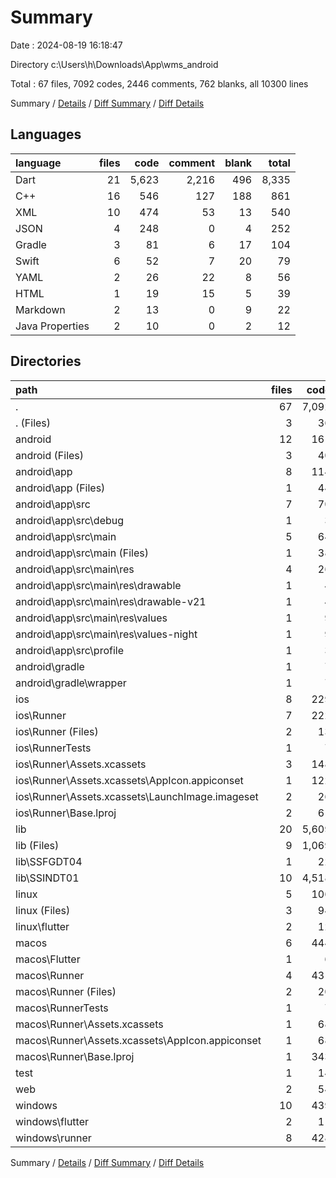 # Summary

Date : 2024-08-19 16:18:47

Directory c:\\Users\\h\\Downloads\\App\\wms_android

Total : 67 files,  7092 codes, 2446 comments, 762 blanks, all 10300 lines

Summary / [Details](details.md) / [Diff Summary](diff.md) / [Diff Details](diff-details.md)

## Languages
| language | files | code | comment | blank | total |
| :--- | ---: | ---: | ---: | ---: | ---: |
| Dart | 21 | 5,623 | 2,216 | 496 | 8,335 |
| C++ | 16 | 546 | 127 | 188 | 861 |
| XML | 10 | 474 | 53 | 13 | 540 |
| JSON | 4 | 248 | 0 | 4 | 252 |
| Gradle | 3 | 81 | 6 | 17 | 104 |
| Swift | 6 | 52 | 7 | 20 | 79 |
| YAML | 2 | 26 | 22 | 8 | 56 |
| HTML | 1 | 19 | 15 | 5 | 39 |
| Markdown | 2 | 13 | 0 | 9 | 22 |
| Java Properties | 2 | 10 | 0 | 2 | 12 |

## Directories
| path | files | code | comment | blank | total |
| :--- | ---: | ---: | ---: | ---: | ---: |
| . | 67 | 7,092 | 2,446 | 762 | 10,300 |
| . (Files) | 3 | 36 | 22 | 15 | 73 |
| android | 12 | 161 | 57 | 29 | 247 |
| android (Files) | 3 | 40 | 0 | 9 | 49 |
| android\\app | 8 | 114 | 57 | 19 | 190 |
| android\\app (Files) | 1 | 44 | 6 | 9 | 59 |
| android\\app\\src | 7 | 70 | 51 | 10 | 131 |
| android\\app\\src\\debug | 1 | 3 | 4 | 1 | 8 |
| android\\app\\src\\main | 5 | 64 | 43 | 8 | 115 |
| android\\app\\src\\main (Files) | 1 | 38 | 11 | 2 | 51 |
| android\\app\\src\\main\\res | 4 | 26 | 32 | 6 | 64 |
| android\\app\\src\\main\\res\\drawable | 1 | 4 | 7 | 2 | 13 |
| android\\app\\src\\main\\res\\drawable-v21 | 1 | 4 | 7 | 2 | 13 |
| android\\app\\src\\main\\res\\values | 1 | 9 | 9 | 1 | 19 |
| android\\app\\src\\main\\res\\values-night | 1 | 9 | 9 | 1 | 19 |
| android\\app\\src\\profile | 1 | 3 | 4 | 1 | 8 |
| android\\gradle | 1 | 7 | 0 | 1 | 8 |
| android\\gradle\\wrapper | 1 | 7 | 0 | 1 | 8 |
| ios | 8 | 229 | 4 | 13 | 246 |
| ios\\Runner | 7 | 222 | 2 | 9 | 233 |
| ios\\Runner (Files) | 2 | 13 | 0 | 3 | 16 |
| ios\\RunnerTests | 1 | 7 | 2 | 4 | 13 |
| ios\\Runner\\Assets.xcassets | 3 | 148 | 0 | 4 | 152 |
| ios\\Runner\\Assets.xcassets\\AppIcon.appiconset | 1 | 122 | 0 | 1 | 123 |
| ios\\Runner\\Assets.xcassets\\LaunchImage.imageset | 2 | 26 | 0 | 3 | 29 |
| ios\\Runner\\Base.lproj | 2 | 61 | 2 | 2 | 65 |
| lib | 20 | 5,609 | 2,206 | 489 | 8,304 |
| lib (Files) | 9 | 1,069 | 234 | 83 | 1,386 |
| lib\\SSFGDT04 | 1 | 22 | 0 | 4 | 26 |
| lib\\SSINDT01 | 10 | 4,518 | 1,972 | 402 | 6,892 |
| linux | 5 | 106 | 33 | 44 | 183 |
| linux (Files) | 3 | 94 | 24 | 33 | 151 |
| linux\\flutter | 2 | 12 | 9 | 11 | 32 |
| macos | 6 | 444 | 5 | 16 | 465 |
| macos\\Flutter | 1 | 6 | 3 | 4 | 13 |
| macos\\Runner | 4 | 431 | 0 | 8 | 439 |
| macos\\Runner (Files) | 2 | 20 | 0 | 6 | 26 |
| macos\\RunnerTests | 1 | 7 | 2 | 4 | 13 |
| macos\\Runner\\Assets.xcassets | 1 | 68 | 0 | 1 | 69 |
| macos\\Runner\\Assets.xcassets\\AppIcon.appiconset | 1 | 68 | 0 | 1 | 69 |
| macos\\Runner\\Base.lproj | 1 | 343 | 0 | 1 | 344 |
| test | 1 | 14 | 10 | 7 | 31 |
| web | 2 | 54 | 15 | 6 | 75 |
| windows | 10 | 439 | 94 | 143 | 676 |
| windows\\flutter | 2 | 11 | 9 | 11 | 31 |
| windows\\runner | 8 | 428 | 85 | 132 | 645 |

Summary / [Details](details.md) / [Diff Summary](diff.md) / [Diff Details](diff-details.md)